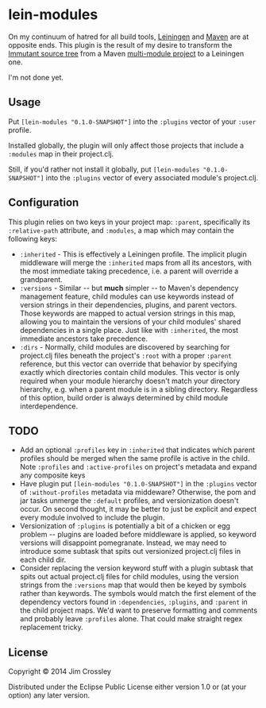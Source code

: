 # lein-modules

On my continuum of hatred for all build tools,
[Leiningen](http://leiningen.org) and [Maven](http://maven.apache.org)
are at opposite ends. This plugin is the result of my desire to
transform the
[Immutant source tree](http://github.com/immutant/immutant) from a
Maven
[multi-module project](http://maven.apache.org/guides/mini/guide-multiple-modules.html)
to a Leiningen one.

I'm not done yet.

## Usage

Put `[lein-modules "0.1.0-SNAPSHOT"]` into the `:plugins` vector of
your `:user` profile.

Installed globally, the plugin will only affect those projects that
include a `:modules` map in their project.clj.

Still, if you'd rather not install it globally, put
`[lein-modules "0.1.0-SNAPSHOT"]` into the `:plugins` vector of every
associated module's project.clj.

## Configuration

This plugin relies on two keys in your project map: `:parent`,
specifically its `:relative-path` attribute, and `:modules`, a map
which may contain the following keys:

* `:inherited` - This is effectively a Leiningen profile. The implicit
  plugin middleware will merge the `:inherited` maps from all its
  ancestors, with the most immediate taking precedence, i.e. a parent
  will override a grandparent.
* `:versions` - Similar -- but **much** simpler -- to Maven's
  dependency management feature, child modules can use keywords
  instead of version strings in their dependencies, plugins, and
  parent vectors. Those keywords are mapped to actual version strings
  in this map, allowing you to maintain the versions of your child
  modules' shared dependencies in a single place. Just like with
  `:inherited`, the most immediate ancestors take precedence.
* `:dirs` - Normally, child modules are discovered by searching for
  project.clj files beneath the project's `:root` with a proper
  `:parent` reference, but this vector can override that behavior by
  specifying exactly which directories contain child modules. This
  vector is only required when your module hierarchy doesn't match
  your directory hierarchy, e.g. when a parent module is in a sibling
  directory. Regardless of this option, build order is always
  determined by child module interdependence.

## TODO

* Add an optional `:profiles` key in `:inherited` that indicates which
  parent profiles should be merged when the same profile is active in
  the child. Note `:profiles` and `:active-profiles` on project's
  metadata and expand any composite keys
* Have plugin put `[lein-modules "0.1.0-SNAPSHOT"]` in the `:plugins`
  vector of `:without-profiles` metadata via middeware? Otherwise, the
  pom and jar tasks unmerge the `:default` profiles, and
  versionization doesn't occur. On second thought, it may be better to
  just be explicit and expect every module involved to include the
  plugin.
* Versionization of `:plugins` is potentially a bit of a chicken or
  egg problem -- plugins are loaded before middleware is applied, so
  keyword versions will disappoint pomegranate. Instead, we may need
  to introduce some subtask that spits out versionized project.clj
  files in each child dir.
* Consider replacing the version keyword stuff with a plugin subtask
  that spits out actual project.clj files for child modules, using the
  version strings from the `:versions` map that would then be keyed by
  symbols rather than keywords. The symbols would match the first
  element of the dependency vectors found in `:dependencies`,
  `:plugins`, and `:parent` in the child project maps. We'd want to
  preserve formatting and comments and probably leave `:profiles`
  alone. That could make straight regex replacement tricky.


## License

Copyright © 2014 Jim Crossley

Distributed under the Eclipse Public License either version 1.0 or (at
your option) any later version.
